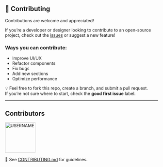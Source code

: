 ## 🚀 Contributing

Contributions are welcome and appreciated!

If you’re a developer or designer looking to contribute to an open-source project, check out the [issues](https://github.com/muskan-fatim/protofile/issues) or suggest a new feature!

### Ways you can contribute:
- Improve UI/UX
- Refactor components
- Fix bugs
- Add new sections
- Optimize performance

💡 Feel free to fork this repo, create a branch, and submit a pull request.  
If you’re not sure where to start, check the **good first issue** label.

---

## Contributors
<a href="https://github.com/maryamshakeel22 ">
  <img src="https://avatars.githubusercontent.com/maryamshakeel22 " width="100px;" alt="USERNAME"/>
</a>


📄 See [CONTRIBUTING.md](CONTRIBUTING.md) for guidelines.
